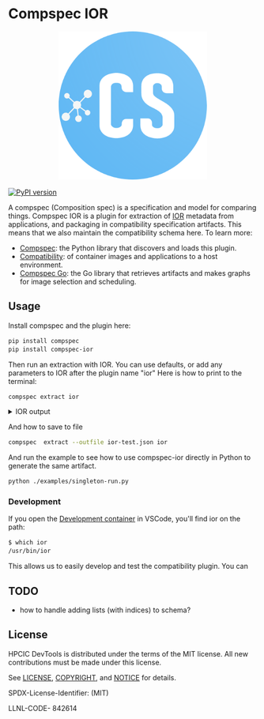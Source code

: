 # Compspec IOR

<p align="center">
  <img height="300" src="https://raw.githubusercontent.com/compspec/spec/main/img/compspec-circle.png">
</p>

[![PyPI version](https://badge.fury.io/py/compspec-ior.svg)](https://badge.fury.io/py/compspec-ior)

A compspec (Composition spec) is a specification and model for comparing things. Compspec IOR is
a plugin for extraction of [IOR](https://github.com/hpc/ior) metadata from applications, and packaging in compatibility specification
artifacts. This means that we also maintain the compatibility schema here. To learn more:

 - [Compspec](https://github.com/compspec/compspec): the Python library that discovers and loads this plugin.
 - [Compatibility](https://github.com/compspec/spec/tree/main/compatibility): of container images and applications to a host environment.
 - [Compspec Go](https://github.com/compspec/compspec-go): the Go library that retrieves artifacts and makes graphs for image selection and scheduling.


## Usage

Install compspec and the plugin here:

```bash
pip install compspec
pip install compspec-ior
```

Then run an extraction with IOR. You can use defaults, or add any parameters to IOR after the plugin name "ior"
Here is how to print to the terminal:

```bash
compspec extract ior
```

<details>

<summary>IOR output</summary>

```console
{
    "version": "0.0.0",
    "kind": "CompatibilitySpec",
    "metadata": {
        "name": "compat-experiment",
        "schemas": {
            "io.compspec.ior": "https://raw.githubusercontent.com/compspec/compspec-ior/main/compspec_ior/schema.json"
        }
    },
    "compatibilities": [
        {
            "name": "io.compspec.ior",
            "version": "0.0.0",
            "attributes": {
                "version": "4.0.0rc1",
                "began": "Thu Feb 22 00:36:12 2024",
                "machine": "Linux 2b3ee0c4c948",
                "finished": "Thu Feb 22 00:36:12 2024",
                "command_line": "ior -O summaryFormat=JSON",
                "summary.write.operation": "write",
                "summary.write.API": "POSIX",
                "summary.write.TestID": 0,
                "summary.write.ReferenceNumber": 0,
                "summary.write.segmentCount": 1,
                "summary.write.blockSize": 1048576,
                "summary.write.transferSize": 262144,
                "summary.write.numTasks": 1,
                "summary.write.tasksPerNode": 1,
                "summary.write.repetitions": 1,
                "summary.write.filePerProc": 0,
                "summary.write.reorderTasks": 0,
                "summary.write.taskPerNodeOffset": 1,
                "summary.write.reorderTasksRandom": 0,
                "summary.write.reorderTasksRandomSeed": 0,
                "summary.write.bwMaxMIB": 904.92,
                "summary.write.bwMinMIB": 904.92,
                "summary.write.bwMeanMIB": 904.92,
                "summary.write.bwStdMIB": 0.0,
                "summary.write.OPsMax": 3619.6798,
                "summary.write.OPsMin": 3619.6798,
                "summary.write.OPsMean": 3619.6798,
                "summary.write.OPsSD": 0.0,
                "summary.write.MeanTime": 0.0011,
                "summary.write.xsizeMiB": 1.0,
                "summary.read.operation": "read",
                "summary.read.API": "POSIX",
                "summary.read.TestID": 0,
                "summary.read.ReferenceNumber": 0,
                "summary.read.segmentCount": 1,
                "summary.read.blockSize": 1048576,
                "summary.read.transferSize": 262144,
                "summary.read.numTasks": 1,
                "summary.read.tasksPerNode": 1,
                "summary.read.repetitions": 1,
                "summary.read.filePerProc": 0,
                "summary.read.reorderTasks": 0,
                "summary.read.taskPerNodeOffset": 1,
                "summary.read.reorderTasksRandom": 0,
                "summary.read.reorderTasksRandomSeed": 0,
                "summary.read.bwMaxMIB": 6615.6215,
                "summary.read.bwMinMIB": 6615.6215,
                "summary.read.bwMeanMIB": 6615.6215,
                "summary.read.bwStdMIB": 0.0,
                "summary.read.OPsMax": 26462.4858,
                "summary.read.OPsMin": 26462.4858,
                "summary.read.OPsMean": 26462.4858,
                "summary.read.OPsSD": 0.0,
                "summary.read.MeanTime": 0.0002,
                "summary.read.xsizeMiB": 1.0,
                "test.0.starttime": "Thu Feb 22 00:36:12 2024",
                "test.0.capacity": "1.8 TiB",
                "test.0.used_capacity": "20.2%",
                "test.0.inodes": "116.4 Mi",
                "test.0.used_inodes": "5.3%",
                "test.0.parameters.testID": 0,
                "test.0.parameters.refnum": 0,
                "test.0.parameters.api": "POSIX",
                "test.0.parameters.platform": "2b3ee0c4c(Linux)",
                "test.0.parameters.testFileName": "testFile",
                "test.0.parameters.deadlineForStonewall": 0,
                "test.0.parameters.stoneWallingWearOut": 0,
                "test.0.parameters.maxTimeDuration": 0,
                "test.0.parameters.outlierThreshold": 0,
                "test.0.parameters.options": "(null)",
                "test.0.parameters.dryRun": 0,
                "test.0.parameters.nodes": 1,
                "test.0.parameters.memoryPerTask": 0,
                "test.0.parameters.memoryPerNode": 0,
                "test.0.parameters.tasksPerNode": 1,
                "test.0.parameters.repetitions": 1,
                "test.0.parameters.multiFile": 0,
                "test.0.parameters.interTestDelay": 0,
                "test.0.parameters.fsync": 0,
                "test.0.parameters.fsyncperwrite": 0,
                "test.0.parameters.useExistingTestFile": 0,
                "test.0.parameters.uniqueDir": 0,
                "test.0.parameters.singleXferAttempt": 0,
                "test.0.parameters.readFile": 1,
                "test.0.parameters.writeFile": 1,
                "test.0.parameters.filePerProc": 0,
                "test.0.parameters.reorderTasks": 0,
                "test.0.parameters.reorderTasksRandom": 0,
                "test.0.parameters.reorderTasksRandomSeed": 0,
                "test.0.parameters.randomOffset": 0,
                "test.0.parameters.checkWrite": 0,
                "test.0.parameters.checkRead": 0,
                "test.0.parameters.dataPacketType": 0,
                "test.0.parameters.keepFile": 0,
                "test.0.parameters.keepFileWithError": 0,
                "test.0.parameters.warningAsErrors": 0,
                "test.0.parameters.verbose": 0,
                "test.0.parameters.data packet type": "g",
                "test.0.parameters.setTimeStampSignature/incompressibleSeed": 0,
                "test.0.parameters.collective": 0,
                "test.0.parameters.segmentCount": 1,
                "test.0.parameters.transferSize": 262144,
                "test.0.parameters.blockSize": 1048576,
                "test.0.options.api": "POSIX",
                "test.0.options.apiVersion": "",
                "test.0.options.test filename": "testFile",
                "test.0.options.access": "single-shared-file",
                "test.0.options.type": "independent",
                "test.0.options.segments": 1,
                "test.0.options.ordering in a file": "sequential",
                "test.0.options.ordering inter file": "no tasks offsets",
                "test.0.options.nodes": 1,
                "test.0.options.tasks": 1,
                "test.0.options.clients per node": 1,
                "test.0.options.repetitions": 1,
                "test.0.options.xfersize": "262144 bytes",
                "test.0.options.blocksize": "1 MiB",
                "test.0.options.aggregate filesize": "1 MiB",
                "test.0.results.0.access": "write",
                "test.0.results.0.bwMiB": 904.92,
                "test.0.results.0.blockKiB": 1024.0,
                "test.0.results.0.xferKiB": 256.0,
                "test.0.results.0.iops": 3842.6972,
                "test.0.results.0.latency": 0.0003,
                "test.0.results.0.openTime": 0.0001,
                "test.0.results.0.wrRdTime": 0.001,
                "test.0.results.0.closeTime": 0.0,
                "test.0.results.0.totalTime": 0.0011,
                "test.0.results.1.access": "read",
                "test.0.results.1.bwMiB": 6615.6215,
                "test.0.results.1.blockKiB": 1024.0,
                "test.0.results.1.xferKiB": 256.0,
                "test.0.results.1.iops": 27962.0267,
                "test.0.results.1.latency": 0.0,
                "test.0.results.1.openTime": 0.0,
                "test.0.results.1.wrRdTime": 0.0001,
                "test.0.results.1.closeTime": 0.0,
                "test.0.results.1.totalTime": 0.0002
            }
        }
    ]
}
```

</details>

And how to save to file

```bash
compspec  extract --outfile ior-test.json ior
```

And run the example to see how to use compspec-ior directly in Python to generate the same
artifact.

```bash
python ./examples/singleton-run.py
```


### Development

If you open the [Development container](.devcontainer) in VSCode, you'll find ior on the path:

```bash
$ which ior
/usr/bin/ior
```

This allows us to easily develop and test the compatibility plugin. You can

## TODO

- how to handle adding lists (with indices) to schema?

## License

HPCIC DevTools is distributed under the terms of the MIT license.
All new contributions must be made under this license.

See [LICENSE](https://github.com/converged-computing/cloud-select/blob/main/LICENSE),
[COPYRIGHT](https://github.com/converged-computing/cloud-select/blob/main/COPYRIGHT), and
[NOTICE](https://github.com/converged-computing/cloud-select/blob/main/NOTICE) for details.

SPDX-License-Identifier: (MIT)

LLNL-CODE- 842614
